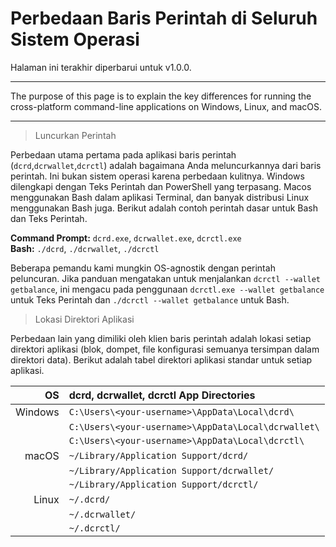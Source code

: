 # Perbedaan Baris Perintah di Seluruh Sistem Operasi 

Halaman ini terakhir diperbarui untuk v1.0.0.

---

The purpose of this page is to explain the key differences for running the cross-platform command-line applications on Windows, Linux, and macOS.

---

> Luncurkan Perintah

Perbedaan utama pertama pada aplikasi baris perintah (`dcrd`,`dcrwallet`,`dcrctl`) adalah bagaimana Anda meluncurkannya dari baris perintah. Ini bukan sistem operasi karena perbedaan kulitnya. Windows dilengkapi dengan Teks Perintah dan PowerShell yang terpasang. Macos menggunakan Bash dalam aplikasi Terminal, dan banyak distribusi Linux menggunakan Bash juga. Berikut adalah contoh perintah dasar untuk Bash dan Teks Perintah.

**Command Prompt:** `dcrd.exe`, `dcrwallet.exe`, `dcrctl.exe` <br />
**Bash:** `./dcrd`, `./dcrwallet`, `./dcrctl`

Beberapa pemandu kami mungkin OS-agnostik dengan perintah peluncuran. Jika panduan mengatakan untuk menjalankan `dcrctl --wallet getbalance`, ini mengacu pada penggunaan `dcrctl.exe --wallet getbalance` untuk Teks Perintah dan `./dcrctl --wallet getbalance` untuk Bash.

> Lokasi Direktori Aplikasi

Perbedaan lain yang dimiliki oleh klien baris perintah adalah lokasi setiap direktori aplikasi (blok, dompet, file konfigurasi semuanya tersimpan dalam direktori data). Berikut adalah tabel direktori aplikasi standar untuk setiap aplikasi. 

| OS      | dcrd, dcrwallet, dcrctl App Directories      | 
| -------:|:--------------------------------------------- |
| Windows | `C:\Users\<your-username>\AppData\Local\dcrd\`      |
|         | `C:\Users\<your-username>\AppData\Local\dcrwallet\` | 
|         | `C:\Users\<your-username>\AppData\Local\dcrctl\`    |
| macOS   | `~/Library/Application Support/dcrd/`         |
|         | `~/Library/Application Support/dcrwallet/`    |
|         | `~/Library/Application Support/dcrctl/`       |
| Linux   | `~/.dcrd/`                                    |
|         | `~/.dcrwallet/`                               |
|         | `~/.dcrctl/`                                  |

